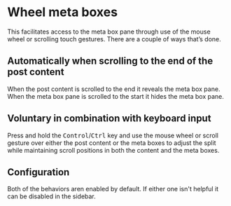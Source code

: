 # Wheel meta boxes
This facilitates access to the meta box pane through use of the mouse wheel or scrolling touch gestures. There are a couple of ways that’s done.
 
## Automatically when scrolling to the end of the post content
When the post content is scrolled to the end it reveals the meta box pane. When the meta box pane is scrolled to the start it hides the meta box pane.

## Voluntary in combination with keyboard input
Press and hold the <kbd>Control</kbd>/<kbd>Ctrl</kbd> key and use the mouse wheel or scroll gesture over either the post content or the meta boxes to adjust the split while maintaining scroll positions in both the content and the meta boxes.

## Configuration
Both of the behaviors aren enabled by default. If either one isn't helpful it can be disabled in the sidebar.
